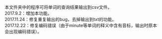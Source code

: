 本文件夹中的程序可将单词的查询结果输出到csv文件。<br>
2017.9.2：增加本功能。<br>
2017.11.24：修复重复输出的bug，去掉输出到txt的功能。<br>
2017.12.22：修复编码错误（由于minute等单词的释义中含有音标，输出时原本会出现编码错误）。